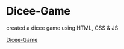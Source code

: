 # Dicee-Game
created a dicee game using HTML, CSS &amp; JS

[Dicee-Game]("https://rakshith2610.github.io/Dicee-Game/")
